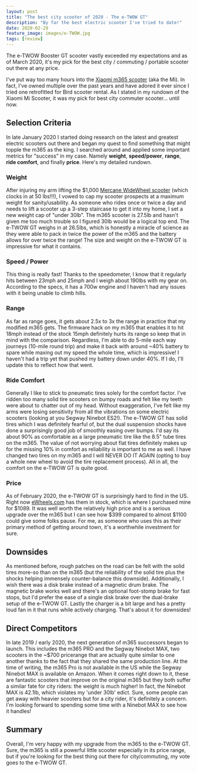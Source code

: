 ```yaml
---
layout: post
title: "The best city scooter of 2020 - The e-TWOW GT"
description: "By far the best electric scooter I've tried to date!"
date: 2020-02-29
feature_image: images/e-TWOW.jpg
tags: [review]
---
```


The e-TWOW Booster GT scooter vastly exceeded my expectations and as of March 2020, it's my pick for the best city / commuting / portable scooter out there at any price.

<!--more-->

I've put way too many hours into the [Xiaomi m365 scooter](/Xiaomi-m365) (aka the Mi). In fact, I've owned multiple over the past years and have adored it ever since I tried one retrofitted for Bird scooter rental. As I stated in my rundown of the Xiaomi Mi Scooter, it was my pick for best city commuter scooter... until now.

## Selection Criteria
In late January 2020 I started doing research on the latest and greatest electric scooters out there and began my quest to find something that might topple the m365 as the king. I searched around and applied some important metrics for "success" in my case. Namely **weight**, **speed/power**, **range**, **ride comfort**, and finally **price**. Here's my detailed rundown.

### Weight
After injuring my arm lifting the $1,000 [Mercane WideWheel scooter](/WideWheel) (which clocks in at 50 lbs!!!), I vowed to cap my scooter prospects at a maximum weight for sanity/usability. As someone who rides once or twice a day and needs to lift a scooter up a 3-step staircase to get it into my home, I set a new weight cap of "under 30lb". The m365 scooter is 27.5lb and hasn't given me too much trouble so I figured 30lb would be a logical top end. The e-TWOW GT weighs in at 26.5lbs, which is honestly a miracle of science as they were able to pack in twice the power of the m365 and the battery allows for over twice the range! The size and weight on the e-TWOW GT is impressive for what it contains.

### Speed / Power
This thing is really fast! Thanks to the speedometer, I know that it regularly hits between 23mph and 25mph and I weigh about 190lbs with my gear on. According to the specs, it has a 700w engine and I haven't had any issues with it being unable to climb hills.

### Range
As far as range goes, it gets about 2.5x to 3x the range in practice that my modified m365 gets. The firmware hack on my m365 that enables it to hit 18mph instead of the stock 15mph definitely hurts its range so keep that in mind with the comparison. Regardless, I'm able to do 5-mile each way journeys (10-mile round trip) and make it back with around \~40% battery to spare while maxing out my speed the whole time, which is impressive! I haven't had a trip yet that pushed my battery down under 40%. If I do, I'll update this to reflect how that went.

### Ride Comfort
Generally I like to stick to pneumatic tires solely for the comfort factor. I've ridden too many solid tire scooters on bumpy roads and felt like my teeth were about to chatter out of my head. Without exaggeration, I've felt like my arms were losing sensitivity from all the vibrations on some electric scooters (looking at you Segway Ninebot ES2!). The e-TWOW GT has solid tires which I was definitely fearful of, but the dual suspension shocks have done a surprisingly good job of smoothly easing over bumps. I'd say its about 90% as comfortable as a large pneumatic tire like the 8.5" tube tires on the m365. The value of not worrying about flat tires definitely makes up for the missing 10% in comfort as reliability is important to me as well. I have changed two tires on my m365 and I will NEVER DO IT AGAIN (opting to buy a whole new wheel to avoid the tire replacement process). All in all, the comfort on the e-TWOW GT is quite good.

### Price
As of February 2020, the e-TWOW GT is surprisingly hard to find in the US. Right now [eWheels.com](https://www.ewheels.com/product/new-e-twow-gt-700w-504wh-25mph/) has them in stock, which is where I purchased mine for $1089. It was well worth the relatively high price and is a serious upgrade over the m365 but I can see how $399 compared to almost $1100 could give some folks pause. For me, as someone who uses this as their primary method of getting around town, it's a worthwhile investment for sure.

## Downsides
As mentioned before, rough patches on the road can be felt with the solid tires more-so than on the m365 (but the reliability of the solid tire plus the shocks helping immensely counter-balance this downside). Additionally, I wish there was a disk brake instead of a magnetic drum brake. The magnetic brake works well and there's an optional foot-stomp brake for fast stops, but I'd prefer the ease of a single disk brake over the dual-brake setup of the e-TWOW GT. Lastly the charger is a bit large and has a pretty loud fan in it that runs while actively charging. That's about it for downsides!

## Direct Competitors
In late 2019 / early 2020, the next generation of m365 successors began to launch. This includes the m365 PRO and the Segway Ninebot MAX, two scooters in the \~$700 pricerange that are actually quite similar to one another thanks to the fact that they shared the same production line. At the time of writing, the m365 Pro is not available in the US while the Segway Ninebot MAX is available on Amazon. When it comes right down to it, these are fantastic scooters that improve on the original m365 but they both suffer a similar fate for city riders: the weight is much higher! In fact, the Ninebot MAX is 42.1lb, which violates my 'under 30lb' edict. Sure, some people can get away with heavier scooters but for a city rider, it's definitely a concern. I'm looking forward to spending some time with a Ninebot MAX to see how it handles!

## Summary
Overall, I'm very happy with my upgrade from the m365 to the e-TWOW GT. Sure, the m365 is still a powerful little scooter especially in its price range, but if you're looking for the best thing out there for city/commuting, my vote goes to the e-TWOW GT.